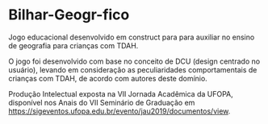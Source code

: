 # Bilhar-Geogr-fico
Jogo educacional desenvolvido em construct para para auxiliar no ensino de geografia para crianças com TDAH.

O jogo foi desenvolvido com base no conceito de DCU (design centrado no usuário), levando em consideração as peculiaridades comportamentais de crianças com TDAH, de acordo com autores deste domínio.

Produção Intelectual exposta na VII Jornada Acadêmica da UFOPA, disponível nos Anais do VII Seminário de Graduação em https://sigeventos.ufopa.edu.br/evento/jau2019/documentos/view.
